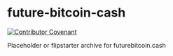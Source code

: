 # future-bitcoin-cash

[![Contributor Covenant](https://img.shields.io/badge/Contributor%20Covenant-2.1-4baaaa.svg)](code_of_conduct.md)


Placeholder or flipstarter archive for futurebitcoin.cash
